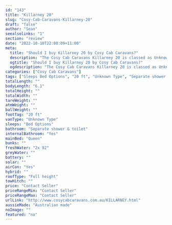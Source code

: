 ```yaml
---
id: "143"
title: "Killarney 20"
slug: "Cosy-Cab-Caravans-Killarney-20"
draft: "false"
author: "Sean"
seealsolinks: "1"
section: "review"
date: "2022-10-10T22:00:09+11:00"
meta:
  title: "Should I buy Killarney 20 by Cosy Cab Caravans?"
  description: "The Cosy Cab Caravans Killarney 20 is classed as Unknown Type, and sleeps Bed Options people. It is Australian made and comes in at 20 ft. It generally has Separate shower & toilet."
  ogtitle: "Should I buy Killarney 20 by Cosy Cab Caravans?"
  ogdescription: "The Cosy Cab Caravans Killarney 20 is classed as Unknown Type, and sleeps Bed Options people. It is Australian made and comes in at 20 ft. It generally has Separate shower & toilet."
categories: ["Cosy Cab Caravans"]
tags: ["Sleeps Bed Options", "20 ft", "Unknown Type", "Separate shower & toilet", "Full height", "Price Unknown", "Australian made"]
totalLength: ""
bodyLength: "6.1"
totalHeight: ""
totalWidth: ""
tareWeight: ""
atmWeight: ""
ballWeight: ""
footTag: "20 ft"
vanType: "Unknown Type"
sleeps: "Bed Options"
bathroom: "Separate shower & toilet"
internalBathroom: "Yes"
mainBed: "Queen"
bunks: ""
freshWater: "2x 92"
greyWater: ""
battery: ""
solar: ""
airCon: "Yes"
hybrid: ""
roofType: "Full height"
towHitch: ""
price: "Contact Seller"
priceRangeMin: "Contact Seller"
priceRangeMax: "Contact Seller"
urlLink: "http://www.cosycabcaravans.com.au/KILLARNEY.html"
aussieMade: "Australian made"
noImage: ""
featured: "no"
---
```


